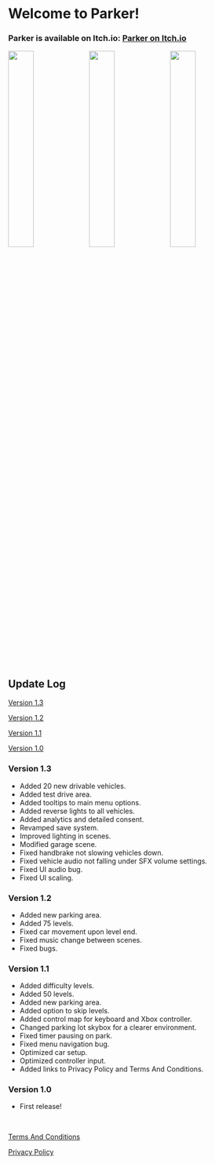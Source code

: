 # Welcome to Parker!

### Parker is available on Itch.io: [Parker on Itch.io](https://meter-g-a-m-e-s.itch.io/parker)

<img width="32%" src="https://github.com/user-attachments/assets/8c2ff9dd-cf02-4c18-ad90-b19f2ca40d9c"/>
<img width="32%" src="https://github.com/user-attachments/assets/0a8a1f02-d7cd-44f5-ad36-87c1266d918c"/>
<img width="32%" src="https://github.com/user-attachments/assets/f82bd764-3a0e-4548-bae6-065624e727fe"/>

<h2><strong>Update Log</strong></h3>

<a href="https://github.com/metergames/parker/wiki#version-13">Version 1.3</a>

<a href="https://github.com/metergames/parker/wiki#version-12">Version 1.2</a>

<a href="https://github.com/metergames/parker/wiki#version-11">Version 1.1</a>

<a href="https://github.com/metergames/parker/wiki#version-10">Version 1.0</a>

<h3><string>Version 1.3</strong></h3>
<ul>
    <li>Added 20 new drivable vehicles.</li>
    <li>Added test drive area.</li>
    <li>Added tooltips to main menu options.</li>
    <li>Added reverse lights to all vehicles.</li>
    <li>Added analytics and detailed consent.</li>
    <li>Revamped save system.</li>
    <li>Improved lighting in scenes.</li>
    <li>Modified garage scene.</li>
    <li>Fixed handbrake not slowing vehicles down.</li>
    <li>Fixed vehicle audio not falling under SFX volume settings.</li>
    <li>Fixed UI audio bug.</li>
    <li>Fixed UI scaling.</li>
</ul>

<h3><strong>Version 1.2</strong></h3>
<ul>
    <li>Added new parking area.</li>
    <li>Added 75 levels.</li>
    <li>Fixed car movement upon level end.</li>
    <li>Fixed music change between scenes.</li>
    <li>Fixed bugs.</li>
</ul>

<h3><strong>Version 1.1</strong></h3>
<ul>
    <li>Added difficulty levels.</li>
    <li>Added 50 levels.</li>
    <li>Added new parking area.</li>
    <li>Added option to skip levels.</li>
    <li>Added control map for keyboard and Xbox controller.</li>
    <li>Changed parking lot skybox for a clearer environment.</li>
    <li>Fixed timer pausing on park.</li>
    <li>Fixed menu navigation bug.</li>
    <li>Optimized car setup.</li>
    <li>Optimized controller input.</li>
    <li>Added links to Privacy Policy and Terms And Conditions.</li>
</ul>

<h3><strong>Version 1.0</strong></h3>
<ul>
    <li>First release!</li>
</ul>

<br>

<a href="https://github.com/metergames/parker/wiki/Terms-And-Conditions/">Terms And Conditions</a>

<a href="https://github.com/metergames/parker/wiki/Privacy-Policy/">Privacy Policy</a>
